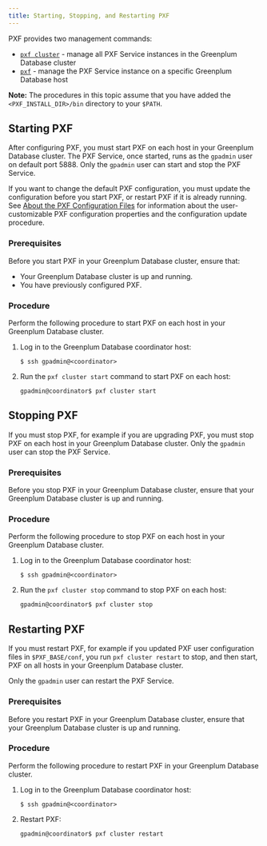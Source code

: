 ```yaml
---
title: Starting, Stopping, and Restarting PXF
---
```


<!--
Licensed to the Apache Software Foundation (ASF) under one
or more contributor license agreements.  See the NOTICE file
distributed with this work for additional information
regarding copyright ownership.  The ASF licenses this file
to you under the Apache License, Version 2.0 (the
"License"); you may not use this file except in compliance
with the License.  You may obtain a copy of the License at

  http://www.apache.org/licenses/LICENSE-2.0

Unless required by applicable law or agreed to in writing,
software distributed under the License is distributed on an
"AS IS" BASIS, WITHOUT WARRANTIES OR CONDITIONS OF ANY
KIND, either express or implied.  See the License for the
specific language governing permissions and limitations
under the License.
-->


PXF provides two management commands:

- [`pxf cluster`](ref/pxf-cluster) - manage all PXF Service instances in the Greenplum Database cluster
- [`pxf`](ref/pxf) - manage the PXF Service instance on a specific Greenplum Database host

<div class="note"><b>Note:</b> The procedures in this topic assume that you have added the <code>&lt;PXF_INSTALL_DIR>/bin</code> directory to your <code>$PATH</code>.</div>


## <a id="start_pxf"></a>Starting PXF

After configuring PXF, you must start PXF on each host in your Greenplum Database cluster. The PXF Service, once started, runs as the `gpadmin` user on default port 5888. Only the `gpadmin` user can start and stop the PXF Service.

If you want to change the default PXF configuration, you must update the configuration before you start PXF, or restart PXF if it is already running. See [About the PXF Configuration Files](config_files.html) for information about the user-customizable PXF configuration properties and the configuration update procedure.


### <a id="start_pxf_prereq" class="no-quick-link"></a>Prerequisites

Before you start PXF in your Greenplum Database cluster, ensure that:

- Your Greenplum Database cluster is up and running.
- You have previously configured PXF.
 
### <a id="start_pxf_proc" class="no-quick-link"></a>Procedure

Perform the following procedure to start PXF on each host in your Greenplum Database cluster.

1. Log in to the Greenplum Database coordinator host:

    ``` shell
    $ ssh gpadmin@<coordinator>
    ```

3. Run the `pxf cluster start` command to start PXF on each host:

    ```shell
    gpadmin@coordinator$ pxf cluster start
    ```

## <a id="stop_pxf"></a>Stopping PXF

If you must stop PXF, for example if you are upgrading PXF, you must stop PXF on each host in your Greenplum Database cluster. Only the `gpadmin` user can stop the PXF Service.

### <a id="stop_pxf_prereq" class="no-quick-link"></a>Prerequisites

Before you stop PXF in your Greenplum Database cluster, ensure that your Greenplum Database cluster is up and running.
 
### <a id="stop_pxf_proc" class="no-quick-link"></a>Procedure

Perform the following procedure to stop PXF on each host in your Greenplum Database cluster.

1. Log in to the Greenplum Database coordinator host:

    ``` shell
    $ ssh gpadmin@<coordinator>
    ```

3. Run the `pxf cluster stop` command to stop PXF on each host:

    ```shell
    gpadmin@coordinator$ pxf cluster stop
    ```

## <a id="restart_pxf"></a>Restarting PXF

If you must restart PXF, for example if you updated PXF user configuration files in `$PXF_BASE/conf`, you run `pxf cluster restart` to stop, and then start, PXF on all hosts in your Greenplum Database cluster.

Only the `gpadmin` user can restart the PXF Service.

### <a id="restart_pxf_prereq" class="no-quick-link"></a>Prerequisites

Before you restart PXF in your Greenplum Database cluster, ensure that your Greenplum Database cluster is up and running.
 
### <a id="restart_pxf_proc" class="no-quick-link"></a>Procedure

Perform the following procedure to restart PXF in your Greenplum Database cluster.

1. Log in to the Greenplum Database coordinator host:

    ``` shell
    $ ssh gpadmin@<coordinator>
    ```

2. Restart PXF:

    ```shell
    gpadmin@coordinator$ pxf cluster restart
    ```

